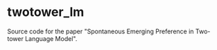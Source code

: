 # twotower_lm
Source code for the paper "Spontaneous Emerging Preference in Two-tower Language Model".
